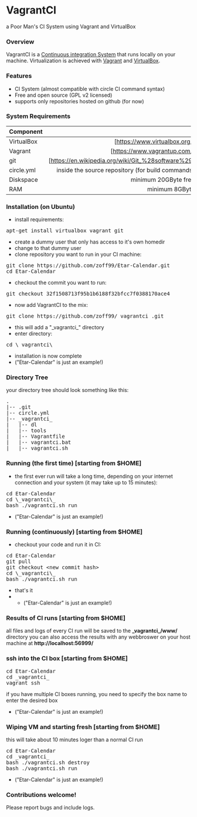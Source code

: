 # VagrantCI

a Poor Man's CI System using Vagrant and VirtualBox

### Overview
VagrantCI is a [Continuous integration System](https://en.wikipedia.org/wiki/Continuous_integration) that runs locally on your machine. Virtualization is achieved with [Vagrant](https://www.vagrantup.com/) and [VirtualBox](https://www.virtualbox.org/).


### Features
- CI System (almost compatible with circle CI command syntax)
- Free and open source (GPL v2 licensed)
- supports only repositories hosted on github (for now)

### System Requirements
| Component   |            |     |
| ----------- | ----------:| ---:|
| VirtualBox  | [https://www.virtualbox.org/] ||
| Vagrant     | [https://www.vagrantup.com/] ||
| git         | [https://en.wikipedia.org/wiki/Git_%28software%29] ||
| circle.yml  | inside the source repository (for build commands) ||
| Diskspace   | minimum 20GByte free ||
| RAM         | minimum 8GByte ||

### Installation (on Ubuntu)
- install requirements:
<pre>apt-get install virtualbox vagrant git</pre>
- create a dummy user that only has access to it's own homedir
- change to that dummy user
- clone repository you want to run in your CI machine:
<pre>git clone https://github.com/zoff99/Etar-Calendar.git
cd Etar-Calendar</pre>
- checkout the commit you want to run:
<pre>git checkout 32f1508713f95b1b6188f32bfcc7f0388170ace4</pre>
- now add VagrantCI to the mix:
<pre>git clone https://github.com/zoff99/_vagrantci_.git</pre>
- this will add a "\_vagrantci\_" directory
- enter directory:
<pre>cd \_vagrantci\_</pre>
- installation is now complete
- ("Etar-Calendar" is just an example!)

### Directory Tree
your directory tree should look something like this:
<pre>
.
|-- .git
|-- circle.yml
|-- _vagrantci_
|   |-- dl
|   |-- tools
|   |-- Vagrantfile
|   |-- vagrantci.bat
|   |-- vagrantci.sh
</pre>

### Running (the first time) [starting from $HOME]
- the first ever run will take a long time, depending on your internet connection and your system (it may take up to 15 minutes):
<pre>cd Etar-Calendar
cd \_vagrantci\_
bash ./vagrantci.sh run</pre>
- ("Etar-Calendar" is just an example!)

### Running (continuously) [starting from $HOME]
- checkout your code and run it in CI:
<pre>cd Etar-Calendar
git pull
git checkout &lt;new commit hash&gt;
cd \_vagrantci\_
bash ./vagrantci.sh run
</pre>
- that's it
- - ("Etar-Calendar" is just an example!)

### Results of CI runs [starting from $HOME]
all files and logs of every CI run will be saved to the **\_vagrantci\_/www/** directory
you can also access the results with any webbroswer on your host machine at **http://localhost:56999/**

### ssh into the CI box [starting from $HOME]
<pre>cd Etar-Calendar
cd _vagrantci_
vagrant ssh
</pre>
if you have multiple CI boxes running, you need to specify the box name to enter the desired box
- ("Etar-Calendar" is just an example!)

### Wiping VM and starting fresh [starting from $HOME]
this will take about 10 minutes loger than a normal CI run
<pre>cd Etar-Calendar
cd _vagrantci_
bash ./vagrantci.sh destroy
bash ./vagrantci.sh run</pre>
- ("Etar-Calendar" is just an example!)

### Contributions welcome!
Please report bugs and include logs.


